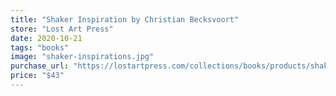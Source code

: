 ```yaml
---
title: "Shaker Inspiration by Christian Becksvoort"
store: "Lost Art Press"
date: 2020-10-21
tags: "books"
image: "shaker-inspirations.jpg"
purchase_url: "https://lostartpress.com/collections/books/products/shaker-inspirations"
price: "$43"
---
```

